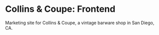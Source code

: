 # Collins & Coupe: Frontend

Marketing site for Collins & Coupe, a vintage barware shop in San Diego, CA.